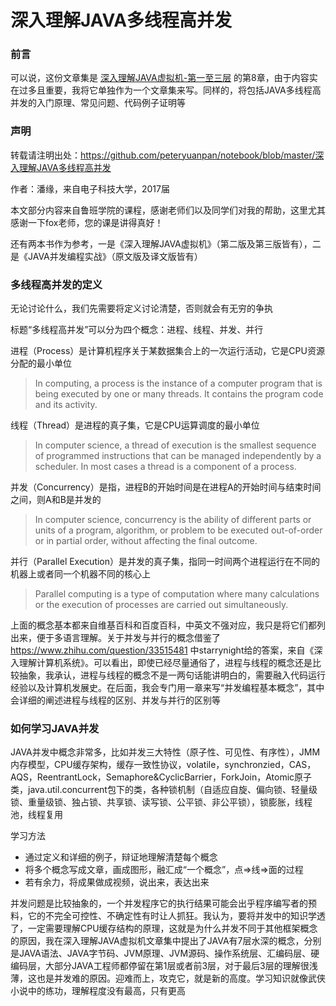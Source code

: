 # 深入理解JAVA多线程高并发

### 前言

可以说，这份文章集是 [深入理解JAVA虚拟机-第一至三层](https://github.com/peteryuanpan/notebook/blob/master/深入理解JAVA虚拟机-第一至三层) 的第8章，由于内容实在过多且重要，我将它单独作为一个文章集来写。同样的，将包括JAVA多线程高并发的入门原理、常见问题、代码例子证明等

### 声明

转载请注明出处：https://github.com/peteryuanpan/notebook/blob/master/深入理解JAVA多线程高并发

作者：潘缘，来自电子科技大学，2017届

本文部分内容来自鲁班学院的课程，感谢老师们以及同学们对我的帮助，这里尤其感谢一下fox老师，您的课是讲得真好！

还有两本书作为参考，一是《深入理解JAVA虚拟机》（第二版及第三版皆有），二是《JAVA并发编程实战》（原文版及译文版皆有）

### 多线程高并发的定义

无论讨论什么，我们先需要将定义讨论清楚，否则就会有无穷的争执

标题“多线程高并发”可以分为四个概念：进程、线程、并发、并行

进程（Process）是计算机程序关于某数据集合上的一次运行活动，它是CPU资源分配的最小单位

> In computing, a process is the instance of a computer program that is being executed by one or many threads. It contains the program code and its activity.

线程（Thread）是进程的真子集，它是CPU运算调度的最小单位

> In computer science, a thread of execution is the smallest sequence of programmed instructions that can be managed independently by a scheduler. In most cases a thread is a component of a process.

并发（Concurrency）是指，进程B的开始时间是在进程A的开始时间与结束时间之间，则A和B是并发的

> In computer science, concurrency is the ability of different parts or units of a program, algorithm, or problem to be executed out-of-order or in partial order, without affecting the final outcome.

并行（Parallel Execution）是并发的真子集，指同一时间两个进程运行在不同的机器上或者同一个机器不同的核心上

> Parallel computing is a type of computation where many calculations or the execution of processes are carried out simultaneously.

上面的概念基本都来自维基百科和百度百科，中英文不强对应，我只是将它们都列出来，便于多语言理解。关于并发与并行的概念借鉴了 https://www.zhihu.com/question/33515481 中starrynight给的答案，来自《深入理解计算机系统》。可以看出，即使已经尽量通俗了，进程与线程的概念还是比较抽象，我承认，进程与线程的概念不是一两句话能讲明白的，需要融入代码运行经验以及计算机发展史。在后面，我会专门用一章来写“并发编程基本概念”，其中会详细的阐述进程与线程的区别、并发与并行的区别等

### 如何学习JAVA并发

JAVA并发中概念非常多，比如并发三大特性（原子性、可见性、有序性），JMM内存模型，CPU缓存架构，缓存一致性协议，volatile，synchronzied，CAS，AQS，ReentrantLock，Semaphore&CyclicBarrier，ForkJoin，Atomic原子类，java.util.concurrent包下的类，各种锁机制（自适应自旋、偏向锁、轻量级锁、重量级锁、独占锁、共享锁、读写锁、公平锁、非公平锁），锁膨胀，线程池，线程复用

学习方法
- 通过定义和详细的例子，辩证地理解清楚每个概念
- 将多个概念写成文章，画成图形，融汇成“一个概念”，点=>线=>面的过程
- 若有余力，将成果做成视频，说出来，表达出来

并发问题是比较抽象的，一个并发程序它的执行结果可能会出乎程序编写者的预料，它的不完全可控性、不确定性有时让人抓狂。我认为，要将并发中的知识学透了，一定需要理解CPU缓存结构的原理，这就是为什么并发不同于其他框架概念的原因，我在深入理解JAVA虚拟机文章集中提出了JAVA有7层水深的概念，分别是JAVA语法、JAVA字节码、JVM原理、JVM源码、操作系统层、汇编码层、硬编码层，大部分JAVA工程师都停留在第1层或者前3层，对于最后3层的理解很浅薄，这也是并发难的原因。迎难而上，攻克它，就是新的高度。学习知识就像武侠小说中的练功，理解程度没有最高，只有更高

